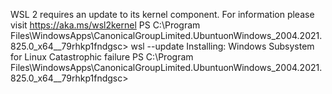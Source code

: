 WSL 2 requires an update to its kernel component. For information please visit https://aka.ms/wsl2kernel                PS C:\Program Files\WindowsApps\CanonicalGroupLimited.UbuntuonWindows_2004.2021.825.0_x64__79rhkp1fndgsc> wsl --update  Installing: Windows Subsystem for Linux                                                                                 Catastrophic failure                                                                                                    PS C:\Program Files\WindowsApps\CanonicalGroupLimited.UbuntuonWindows_2004.2021.825.0_x64__79rhkp1fndgsc>   
